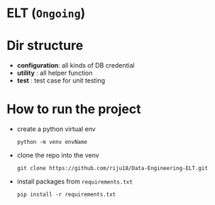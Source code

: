 # ELT (```Ongoing```)

# Dir structure

+ **configuration**: all kinds of DB credential
+ **utility**      : all helper function
+ **test**         : test case for unit testing 

# How to run the project

+ create a python virtual env

    ```text
    python -m venv envName
    ```
+ clone the repo into the venv
    ```text
    git clone https://github.com/riju18/Data-Engineering-ELT.git
    ```
+ install packages from ```requirements.txt```
    ```text
    pip install -r requirements.txt
    ```
